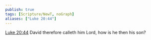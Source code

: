 ```yaml
---
publish: true
tags: [Scripture/NewT, noGraph]
aliases: ["Luke 20:44"]
---
```

[Luke 20:44](https://churchofjesuschrist.org/study/scriptures/nt/luke/20?lang=eng&id=p44#p44) David therefore calleth him Lord, how is he then his son?

